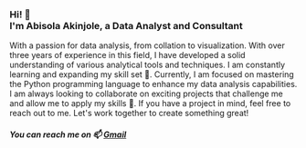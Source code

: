 <h3>Hi! 👋<br>I'm Abisola Akinjole, a Data Analyst and Consultant</h3>
With a passion for data analysis, from collation to visualization. With over three years of experience in this field, I have developed a solid understanding of various analytical tools and techniques. I am constantly learning and expanding my skill set 🌱. Currently, I am focused on mastering the Python programming language to enhance my data analysis capabilities. I am always looking to collaborate on exciting projects that challenge me and allow me to apply my skills 💞️. If you have a project in mind, feel free to reach out to me. Let's work together to create something great!
 <h5>You can reach me on  📫 <a href="abisolaaj@gmail.com">Gmail</a></h5>


<!---
abisola-joy/abisola-joy is a ✨ special ✨ repository because its `README.md` (this file) appears on your GitHub profile.
You can click the Preview link to take a look at your changes.
--->
